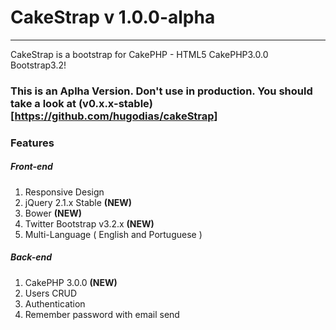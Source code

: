 # CakeStrap v 1.0.0-alpha
---
CakeStrap is a bootstrap for CakePHP - HTML5 CakePHP3.0.0 Bootstrap3.2!

### This is an Aplha Version. Don't use in production. You should take a look at (v0.x.x-stable)[https://github.com/hugodias/cakeStrap]

### Features
##### Front-end
1. Responsive Design
2. jQuery 2.1.x Stable **(NEW)**
3. Bower **(NEW)**
4. Twitter Bootstrap v3.2.x **(NEW)**
5. Multi-Language ( English and Portuguese )

##### Back-end
1. CakePHP 3.0.0 **(NEW)**
2. Users CRUD
3. Authentication
4. Remember password with email send
